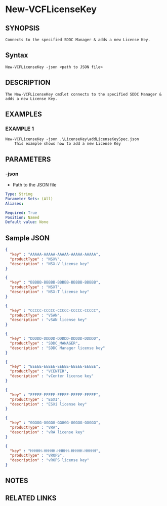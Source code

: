 # New-VCFLicenseKey

## SYNOPSIS
    Connects to the specified SDDC Manager & adds a new License Key.

## Syntax
```
New-VCFLicenseKey -json <path to JSON file>
```

## DESCRIPTION
    The New-VCFLicenseKey cmdlet connects to the specified SDDC Manager & adds a new License Key. 


## EXAMPLES

### EXAMPLE 1
```
New-VCFLicenseKey -json .\LicenseKey\addLicenseKeySpec.json
    This example shows how to add a new License Key
```

## PARAMETERS

### -json
- Path to the JSON file

```yaml
Type: String
Parameter Sets: (All)
Aliases:

Required: True
Position: Named
Default value: None
```
## Sample JSON
```json
{
  "key" : "AAAAA-AAAAA-AAAAA-AAAAA-AAAAA",
  "productType" : "NSXV",
  "description" : "NSX-V license key"
}

{
  "key" : "BBBBB-BBBBB-BBBBB-BBBBB-BBBBB",
  "productType" : "NSXT",
  "description" : "NSX-T license key"
}

{
  "key" : "CCCCC-CCCCC-CCCCC-CCCCC-CCCCC",
  "productType" : "VSAN",
  "description" : "vSAN license key"
}

{
  "key" : "DDDDD-DDDDD-DDDDD-DDDDD-DDDDD",
  "productType" : "SDDC_MANAGER",
  "description" : "SDDC Manager license key"
}

{
  "key" : "EEEEE-EEEEE-EEEEE-EEEEE-EEEEE",
  "productType" : "VCENTER",
  "description" : "vCenter license key"
}

{
  "key" : "FFFFF-FFFFF-FFFFF-FFFFF-FFFFF",
  "productType" : "ESXI",
  "description" : "ESXi license key"
}

{
  "key" : "GGGGG-GGGGG-GGGGG-GGGGG-GGGGG",
  "productType" : "VRA",
  "description" : "vRA license key"
}

{
  "key" : "HHHHH-HHHHH-HHHHH-HHHHH-HHHHH",
  "productType" : "VROPS",
  "description" : "vROPS license key"
}

```
## NOTES

## RELATED LINKS

